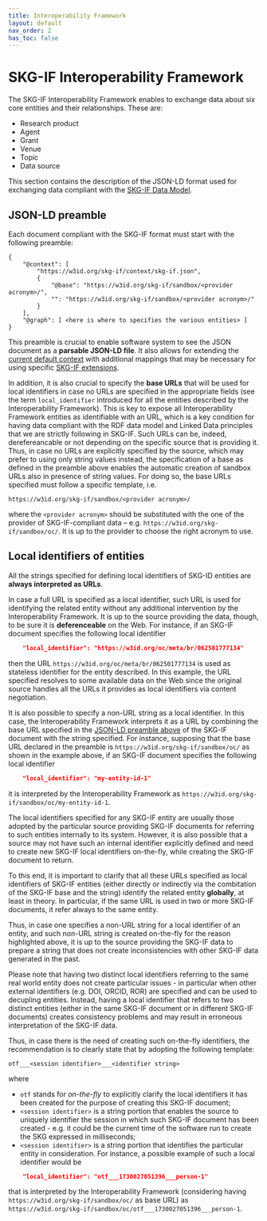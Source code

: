 ```yaml
---
title: Interoperability Framework
layout: default
nav_order: 2
has_toc: false
---
```


# SKG-IF Interoperability Framework

The SKG-IF Interoperability Framework enables to exchange data about six core entities and their relationships. These are:
- Research product
- Agent
- Grant
- Venue
- Topic
- Data source

This section contains the description of the JSON-LD format used for exchanging data compliant with the [SKG-IF Data Model](/data-model/).


## JSON-LD preamble
Each document compliant with the SKG-IF format must start with the following preamble:

```
{
    "@context": [ 
        "https://w3id.org/skg-if/context/skg-if.json",
        { 
            "@base": "https://w3id.org/skg-if/sandbox/<provider acronym>/",
            "": "https://w3id.org/skg-if/sandbox/<provider acronym>/"
        }
    ],
    "@graph": [ <here is where to specifies the various entities> ]
}
```

This preamble is crucial to enable software system to see the JSON document as a **parsable JSON-LD file**. It also allows for extending the [current default context](/context/) with additional mappings that may be necessary for using specific [SKG-IF extensions](/extensions/).

In addition, it is also crucial to specify the **base URLs** that will be used for local identifiers in case no URLs are specified in the appropriate fields (see the term `local_identifier` introduced for all the entities described by the Interoperability Framework). This is key to expose all Interoperability Framework entities as identifiable with an URL, which is a key condition for having data compliant with the RDF data model and Linked Data principles that we are strictly following in SKG-IF. Such URLs can be, indeed, derefereancable or not depending on the specific source that is providing it. Thus, in case no URLs are explicitly specified by the source, which may prefer to using only string values instead, the specification of a base as defined in the preamble above enables the automatic creation of sandbox URLs also in presence of string values. For doing so, the base URLs specified must follow a specific template, i.e.

```
https://w3id.org/skg-if/sandbox/<provider acronym>/
```

where the `<provider acronym>` should be substituted with the one of the provider of SKG-IF-compliant data – e.g. `https://w3id.org/skg-if/sandbox/oc/`. It is up to the provider to choose the right acronym to use.


## Local identifiers of entities
All the strings specified for defining local identifiers of SKG-ID entities are **always interpreted as URLs**. 

In case a full URL is specified as a local identifier, such URL is used for identifying the related entity without any additional intervention by the Interoperability Framework. It is up to the source providing the data, though, to be sure it is **deferenceable** on the Web. For instance, if an SKG-IF document specifies the following local identifier

```json
    "local_identifier": "https://w3id.org/oc/meta/br/062501777134"
```

then the URL `https://w3id.org/oc/meta/br/062501777134` is used as stateless identifier for the entity described. In this example, the URL specified resolves to some available data on the Web since the original source handles all the URLs it provides as local identifiers via content negotiation.

It is also possible to specify a non-URL string as a local identifier. In this case, the Interoperability Framework interprets it as a URL by combining the base URL specified in the [JSON-LD preamble above]() of the SKG-IF document with the string specified. For instance, supposing that the base URL declared in the preamble is `https://w3id.org/skg-if/sandbox/oc/` as shown in the example above, if an SKG-IF document specifies the following local identifier

```json
    "local_identifier": "my-entity-id-1"
```

it is interpreted by the Interoperability Framework as `https://w3id.org/skg-if/sandbox/oc/my-entity-id-1`.

The local identifiers specified for any SKG-IF entity are usually those adopted by the particular source providing SKG-IF documents for referring to such entities internally to its system. However, it is also possible that a source may not have such an internal identifier explicitly defined and need to create new SKG-IF local identifiers on-the-fly, while creating the SKG-IF document to return. 

To this end, it is important to clarify that all these URLs specified as local identifiers of SKG-IF entities (either directly or indirectly via the combitation of the SKG-IF base and the string) identify the related entity **globally**, at least in theory. In particular, if the same URL is used in two or more SKG-IF documents, it refer always to the same entity. 

Thus, in case one specifies a non-URL string for a local identifier of an entity, and such non-URL string is created on-the-fly for the reason highlighted above, it is up to the source providing the SKG-IF data to prepare a string that does not create inconsistencies with other SKG-IF data generated in the past.

Please note that having two distinct local identifiers referring to the same real world entity does not create particular issues - in particular when other external identifiers (e.g. DOI, ORCID, ROR) are specified and can be used to decupling entities. Instead, having a local identifier that refers to two distinct entities (either in the same SKG-IF document or in different SKG-IF documents) creates consistency problems and may result in erroneous interpretation of the SKG-IF data.

Thus, in case there is the need of creating such on-the-fly identifiers, the recommendation is to clearly state that by adopting the following template:

```
otf___<session identifier>___<identifier string>
```

where

* `otf` stands for *on-the-fly* to explicitly clarify the local identifiers it has been created for the purpose of creating this SKG-IF document; 
* `<session identifier>` is a string portion that enables the source to uniquely identifier the session in which such SKG-IF document has been created - e.g. it could be the current time of the software run to create the SKG expressed in milliseconds;
* `<session identifier>` is a string portion that identifies the particular entity in consideration. For instance, a possible example of such a local identifier would be

```json
    "local_identifier": "otf___1730027051396___person-1"
```

that is interpreted by the Interoperability Framework (considering having `https://w3id.org/skg-if/sandbox/oc/` as base URL) as `https://w3id.org/skg-if/sandbox/oc/otf___1730027051396___person-1`.
